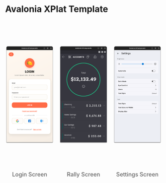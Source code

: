 ﻿# Avalonia XPlat Template

<div style="display: flex; justify-content: center; align-items: flex-start; gap: 16px; width: 100%; max-width: 100%; box-sizing: border-box;">
  <div style="flex: 1 1 0; text-align: center;">
    <img src="docs/login-screen.png" alt="Login Screen" style="width: 100%; height: 480px; border-radius: 8px; box-sizing: border-box; object-fit: contain;" />
    <p style="margin-top: 4px; font-size: 18px; color: #666; font-weight: 500;">Login Screen</p>
  </div>
  <div style="flex: 1 1 0; text-align: center;">
    <img src="docs/rally-screen.png" alt="Rally Screen" style="width: 100%; height: 480px; border-radius: 8px; box-sizing: border-box; object-fit: contain;" />
    <p style="margin-top: 4px; font-size: 18px; color: #666; font-weight: 500;">Rally Screen</p>
  </div>
  <div style="flex: 1 1 0; text-align: center;">
    <img src="docs/settings-screen.png" alt="Settings Screen" style="width: 100%; height: 480px; border-radius: 8px; box-sizing: border-box; object-fit: contain;" />
    <p style="margin-top: 4px; font-size: 18px; color: #666; font-weight: 500;">Settings Screen</p>
  </div>
</div>
